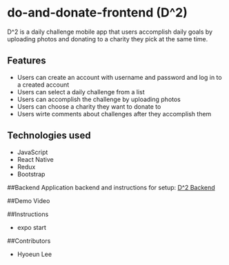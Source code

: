 # do-and-donate-frontend (D^2)
D^2 is a daily challenge mobile app that users accomplish daily goals by uploading photos 
and donating to a charity they pick at the same time.

## Features
- Users can create an account with username and password and log in to a created account
- Users can select a daily challenge from a list
- Users can accomplish the challenge by uploading photos
- Users can choose a charity they want to donate to
- Users wirte comments about challenges after they accomplish them

## Technologies used
- JavaScript
- React Native
- Redux
- Bootstrap

##Backend
Application backend and instructions for setup: [D^2 Backend](https://github.com/hyoeun93/do-and-donate-backend)

##Demo
Video

##Instructions
- expo start

##Contributors
- Hyoeun Lee

